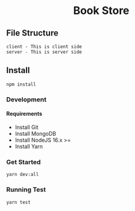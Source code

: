 <h1 align="center">
  <br>
  Book Store
  <br>
</h1>

## File Structure

    client - This is client side
    server - This is server side

## Install

    npm install

### Development

#### Requirements

- Install Git
- Install MongoDB
- Install NodeJS 16.x >=
- Install Yarn

### Get Started

    yarn dev:all

### Running Test

    yarn test
